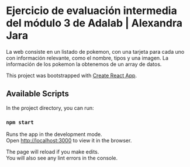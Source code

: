 # Ejercicio de evaluación intermedia del módulo 3 de Adalab | Alexandra Jara

La web consiste en un listado de pokemon, con una tarjeta para cada uno con información
relevante, como el nombre, tipos y una imagen. La información de los pokemon la obtenemos de
un array de datos.

This project was bootstrapped with [Create React App](https://github.com/facebook/create-react-app).

## Available Scripts

In the project directory, you can run:

### `npm start`

Runs the app in the development mode.<br>
Open [http://localhost:3000](http://localhost:3000) to view it in the browser.

The page will reload if you make edits.<br>
You will also see any lint errors in the console.
